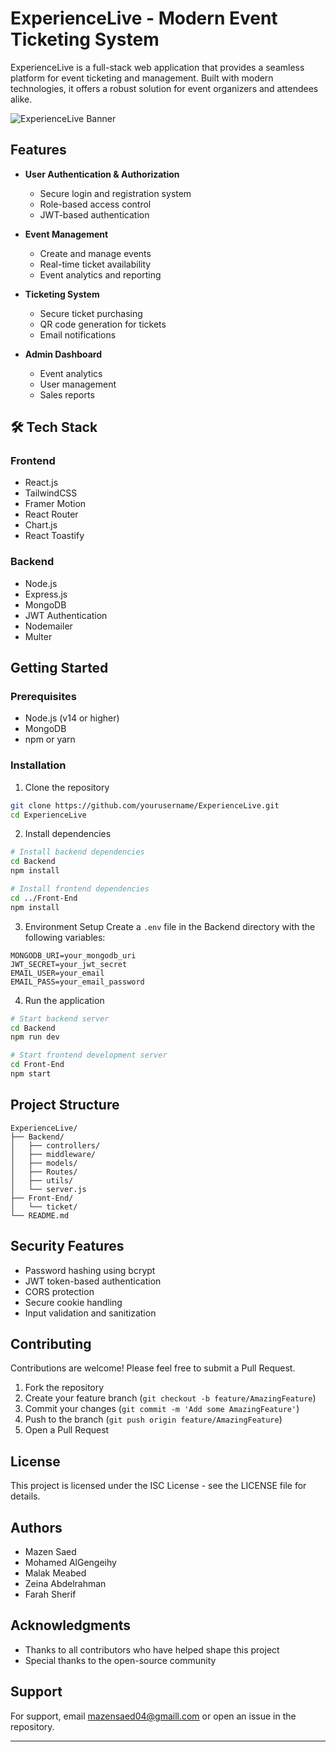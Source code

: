 # ExperienceLive - Modern Event Ticketing System 

ExperienceLive is a full-stack web application that provides a seamless platform for event ticketing and management. Built with modern technologies, it offers a robust solution for event organizers and attendees alike.

![ExperienceLive Banner](https://via.placeholder.com/1200x400?text=ExperienceLive)

##  Features

- **User Authentication & Authorization**
  - Secure login and registration system
  - Role-based access control
  - JWT-based authentication

- **Event Management**
  - Create and manage events
  - Real-time ticket availability
  - Event analytics and reporting

- **Ticketing System**
  - Secure ticket purchasing
  - QR code generation for tickets
  - Email notifications

- **Admin Dashboard**
  - Event analytics
  - User management
  - Sales reports

## 🛠️ Tech Stack

### Frontend
- React.js
- TailwindCSS
- Framer Motion
- React Router
- Chart.js
- React Toastify

### Backend
- Node.js
- Express.js
- MongoDB
- JWT Authentication
- Nodemailer
- Multer

##  Getting Started

### Prerequisites
- Node.js (v14 or higher)
- MongoDB
- npm or yarn

### Installation

1. Clone the repository
```bash
git clone https://github.com/yourusername/ExperienceLive.git
cd ExperienceLive
```

2. Install dependencies
```bash
# Install backend dependencies
cd Backend
npm install

# Install frontend dependencies
cd ../Front-End
npm install
```

3. Environment Setup
Create a `.env` file in the Backend directory with the following variables:
```env
MONGODB_URI=your_mongodb_uri
JWT_SECRET=your_jwt_secret
EMAIL_USER=your_email
EMAIL_PASS=your_email_password
```

4. Run the application
```bash
# Start backend server
cd Backend
npm run dev

# Start frontend development server
cd Front-End
npm start
```

##  Project Structure

```
ExperienceLive/
├── Backend/
│   ├── controllers/
│   ├── middleware/
│   ├── models/
│   ├── Routes/
│   ├── utils/
│   └── server.js
├── Front-End/
│   └── ticket/
└── README.md
```

##  Security Features

- Password hashing using bcrypt
- JWT token-based authentication
- CORS protection
- Secure cookie handling
- Input validation and sanitization

##  Contributing

Contributions are welcome! Please feel free to submit a Pull Request.

1. Fork the repository
2. Create your feature branch (`git checkout -b feature/AmazingFeature`)
3. Commit your changes (`git commit -m 'Add some AmazingFeature'`)
4. Push to the branch (`git push origin feature/AmazingFeature`)
5. Open a Pull Request

##  License

This project is licensed under the ISC License - see the LICENSE file for details.

##  Authors
- Mazen Saed
- Mohamed AlGengeihy 
- Malak Meabed
- Zeina Abdelrahman
- Farah Sherif
##  Acknowledgments

- Thanks to all contributors who have helped shape this project
- Special thanks to the open-source community

##  Support

For support, email mazensaed04@gmaill.com or open an issue in the repository.

---
